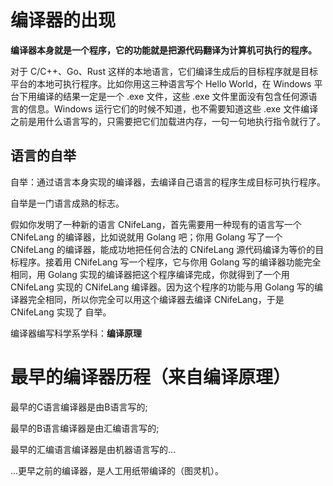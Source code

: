 # 编译器的出现
**编译器本身就是一个程序，它的功能就是把源代码翻译为计算机可执行的程序。**

对于 C/C++、Go、Rust 这样的本地语言，它们编译生成后的目标程序就是目标平台的本地可执行程序。比如你用这三种语言写个 Hello World，在 Windows 平台下用编译的结果一定是一个 .exe 文件，这些 .exe 文件里面没有包含任何源语言的信息。Windows 运行它们的时候不知道，也不需要知道这些 .exe 文件编译之前是用什么语言写的，只需要把它们加载进内存，一句一句地执行指令就行了。

## 语言的自举
自举：通过语言本身实现的编译器，去编译自己语言的程序生成目标可执行程序。

自举是一门语言成熟的标志。

假如你发明了一种新的语言 CNifeLang，首先需要用一种现有的语言写一个 CNifeLang 的编译器，比如说就用 Golang 吧；你用 Golang 写了一个 CNifeLang 的编译器，能成功地把任何合法的 CNifeLang 源代码编译为等价的目标程序。接着用 CNifeLang 写一个程序，它与你用 Golang 写的编译器功能完全相同，用 Golang 实现的编译器把这个程序编译完成，你就得到了一个用 CNifeLang 实现的 CNifeLang 编译器。因为这个程序的功能与用 Golang 写的编译器完全相同，所以你完全可以用这个编译器去编译 CNifeLang，于是 CNifeLang 实现了 自举。

编译器编写科学系学科：**编译原理**

# 最早的编译器历程（来自编译原理）
最早的C语言编译器是由B语言写的;

最早的B语言编译器是由汇编语言写的;

最早的汇编语言编译器是由机器语言写的...

...更早之前的编译器，是人工用纸带编译的（图灵机）。
